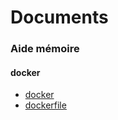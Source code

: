 # Documents
### Aide mémoire

#### docker
* [docker](./docker/docker.md)
* [dockerfile](./docker/docker-file.md)